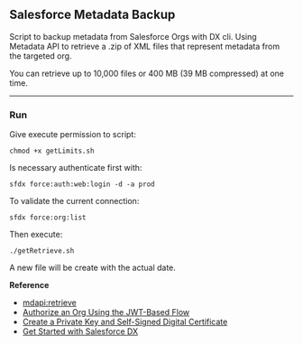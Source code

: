## Salesforce Metadata Backup

Script to backup metadata from Salesforce Orgs with DX cli. Using Metadata API to retrieve a .zip of XML files that represent metadata from the targeted org. 

You can retrieve up to 10,000 files or 400 MB (39 MB compressed) at one time.

___

### Run

Give execute permission to script:

```
chmod +x getLimits.sh
```

Is necessary authenticate first with:

```
sfdx force:auth:web:login -d -a prod
```

To validate the current connection:

```
sfdx force:org:list
```

Then execute:

```
./getRetrieve.sh
```

A new file will be create with the actual date.

**Reference**
* [mdapi:retrieve](https://developer.salesforce.com/docs/atlas.en-us.sfdx_cli_reference.meta/sfdx_cli_reference/cli_reference_force_mdapi.htm)
* [Authorize an Org Using the JWT-Based Flow](https://developer.salesforce.com/docs/atlas.en-us.sfdx_dev.meta/sfdx_dev/sfdx_dev_auth_jwt_flow.htm#sfdx_dev_auth_jwt_flow)
* [Create a Private Key and Self-Signed Digital Certificate](https://developer.salesforce.com/docs/atlas.en-us.sfdx_dev.meta/sfdx_dev/sfdx_dev_auth_key_and_cert.htm)
* [Get Started with Salesforce DX](https://trailhead.salesforce.com/en/content/learn/trails/sfdx_get_started)
